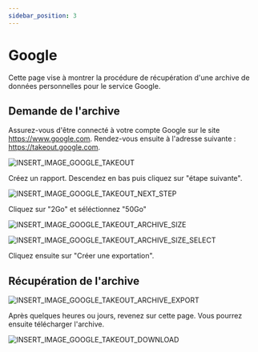 ```yaml
---
sidebar_position: 3
---
```


# Google

Cette page vise à montrer la procédure de récupération d'une archive de données personnelles pour le service Google.

## Demande de l'archive

Assurez-vous d'être connecté à votre compte Google sur le site https://www.google.com. Rendez-vous ensuite à l'adresse suivante : https://takeout.google.com.

![INSERT_IMAGE_GOOGLE_TAKEOUT](/img/guides/google/INSERT_IMAGE_GOOGLE_TAKEOUT.png)

Créez un rapport. Descendez en bas puis cliquez sur "étape suivante".

![INSERT_IMAGE_GOOGLE_TAKEOUT_NEXT_STEP](/img/guides/google/INSERT_IMAGE_GOOGLE_TAKEOUT_NEXT_STEP.png)

Cliquez sur "2Go" et séléctionnez "50Go"

![INSERT_IMAGE_GOOGLE_TAKEOUT_ARCHIVE_SIZE](/img/guides/google/INSERT_IMAGE_GOOGLE_TAKEOUT_ARCHIVE_SIZE.png)

![INSERT_IMAGE_GOOGLE_TAKEOUT_ARCHIVE_SIZE_SELECT](/img/guides/google/INSERT_IMAGE_GOOGLE_TAKEOUT_ARCHIVE_SIZE_SELECT.png)

Cliquez ensuite sur "Créer une exportation".

## Récupération de l'archive

![INSERT_IMAGE_GOOGLE_TAKEOUT_ARCHIVE_EXPORT](/img/guides/google/INSERT_IMAGE_GOOGLE_TAKEOUT_ARCHIVE_EXPORT.png)

Après quelques heures ou jours, revenez sur cette page. Vous pourrez ensuite télécharger l'archive.

![INSERT_IMAGE_GOOGLE_TAKEOUT_DOWNLOAD](/img/guides/google/INSERT_IMAGE_GOOGLE_TAKEOUT_DOWNLOAD.png)
